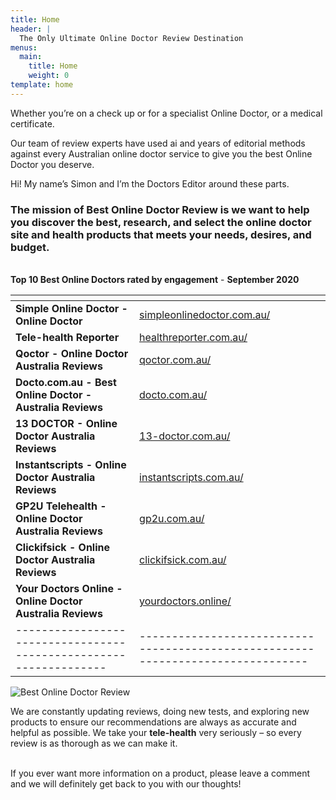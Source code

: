 ```yaml
---
title: Home
header: |
  The Only Ultimate Online Doctor Review Destination 
menus:
  main:
    title: Home
    weight: 0
template: home
---
```

Whether you’re on a check up or for a specialist Online Doctor, or a medical certificate.

Our team of review experts have used ai and years of editorial methods against every Australian online doctor service to give you the best Online Doctor you deserve.

Hi! My name’s Simon and I’m the Doctors Editor around these parts.

### The mission of **Best Online Doctor Review** is  we want to help you discover the best, research, and select the online doctor site and health  products that meets your needs, desires, and budget.

\
**Top 10 Best Online Doctors rated by engagement** - **September 2020**

| [](<https://bestonlinedoctors.com.au/ >)                                                                                                                                  |                                                                                    |
| ------------------------------------------------------------------------------------------------------------------------------------------------------------------------- | ---------------------------------------------------------------------------------- |
| [](<https://bestonlinedoctors.com.au/ >)**Simple Online Doctor - Online Doctor**                                                                                          | [simpleonlinedoctor.com.au/](https://bestonlinedoctors.com.au/posts/simpledoctor/) |
| [](https://bestonlinedoctors.com.au/posts/simpledoctor/)[](https://bestonlinedoctors.com.au/posts/simpledoctor/)**Tele-health Reporter**                                  | [healthreporter.com.au/](https://healthreporter.com.au/)                           |
| [](https://healthreporter.com.au/)[](https://bestonlinedoctors.com.au/tempus-etiam/)**Qoctor - Online Doctor Australia Reviews**                                          | [qoctor.com.au/](https://bestonlinedoctors.com.au/posts/lorem/)                    |
| [](https://bestonlinedoctors.com.au/posts/lorem/)[](https://bestonlinedoctors.com.au/posts/lorem/)**Docto.com.au - Best Online Doctor - Australia Reviews**               | [docto.com.au/](https://bestonlinedoctors.com.au/posts/dolor/)                     |
| [](https://bestonlinedoctors.com.au/posts/dolor/)[](https://bestonlinedoctors.com.au/posts/lorem/)**13 DOCTOR - Online Doctor Australia   Reviews**                       | [13-doctor.com.au/](https://bestonlinedoctors.com.au/posts/13-doctor/)             |
| [](https://bestonlinedoctors.com.au/posts/13-doctor/)[](https://bestonlinedoctors.com.au/posts/13-doctor/)**Instantscripts - Online Doctor Australia   Reviews**          | [instantscripts.com.au/](bestonlinedoctors.com.au/posts/instantscripts/)           |
| [](bestonlinedoctors.com.au/posts/instantscripts/)[](https://bestonlinedoctors.com.au/posts/instantscripts/)**GP2U Telehealth - Online Doctor Australia   Reviews**       | [gp2u.com.au/](https://bestonlinedoctors.com.au/posts/ipsum/)                      |
| [](https://bestonlinedoctors.com.au/posts/ipsum/)[](https://bestonlinedoctors.com.au/posts/ipsum/)**Clickifsick - Online Doctor Australia   Reviews**                     | [clickifsick.com.au/](https://bestonlinedoctors.com.au/posts/clickifsick/)         |
| [](https://bestonlinedoctors.com.au/posts/clickifsick/)[](https://bestonlinedoctors.com.au/posts/clickifsick/)**Your Doctors Online - Online Doctor   Australia Reviews** | [yourdoctors.online/](https://bestonlinedoctors.com.au/posts/your-doctors-online/) |
| [](https://bestonlinedoctors.com.au/posts/your-doctors-online/)-----------------------------------------------------------------                                          | \--------------------------------------------------------------------------------  |

![Best Online Doctor Review](/images/untitled-2.png "Best Online Doctor Review")

We are constantly updating reviews, doing new tests, and exploring new products to ensure our recommendations are always as accurate and helpful as possible. We take your **tele-health** very seriously – so every review is as thorough as we can make it.  

\
If you ever want more information on a product, please leave a comment and we will definitely get back to you with our thoughts!